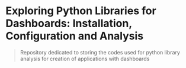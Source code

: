 # Exploring Python Libraries for Dashboards: Installation, Configuration and Analysis

> Repository dedicated to storing the codes used for python library analysis
> for creation of applications with dashboards
